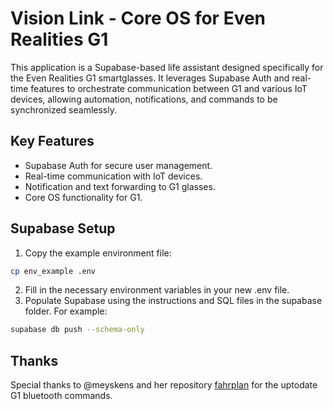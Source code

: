 # Vision Link - Core OS for Even Realities G1

This application is a Supabase-based life assistant designed specifically for the Even Realities G1 smartglasses. It leverages Supabase Auth and real-time features to orchestrate communication between G1 and various IoT devices, allowing automation, notifications, and commands to be synchronized seamlessly.

## Key Features
- Supabase Auth for secure user management.
- Real-time communication with IoT devices.
- Notification and text forwarding to G1 glasses.
- Core OS functionality for G1.

## Supabase Setup
1. Copy the example environment file:
```bash
cp env_example .env
```
2. Fill in the necessary environment variables in your new .env file.
3. Populate Supabase using the instructions and SQL files in the supabase folder. For example:
```bash
supabase db push --schema-only
```

## Thanks
Special thanks to @meyskens and her repository [fahrplan](https://github.com/meyskens/fahrplan) for the uptodate G1 bluetooth commands. 

